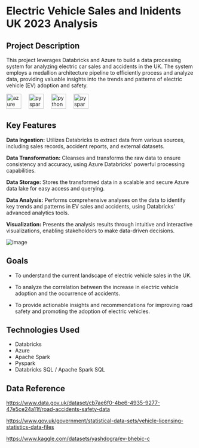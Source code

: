 
# Electric Vehicle Sales and Inidents UK 2023 Analysis

## Project Description

This project leverages Databricks and Azure to build a data processing system for analyzing electric car sales and accidents in the UK. The system employs a medallion architecture pipeline to efficiently process and analyze data, providing valuable insights into the trends and patterns of electric vehicle (EV) adoption and safety.



<div align="left">
  <img src="https://cdn.jsdelivr.net/gh/devicons/devicon/icons/azure/azure-original.svg" height="40" alt="azure logo"  />
  <img width="12" />
  <img src="https://github.com/user-attachments/assets/1abf0a63-eff2-4cf1-aba1-c91d00968e9f" height="40" alt="pyspark logo"  />
  <img width="12" />
  <img src="https://cdn.jsdelivr.net/gh/devicons/devicon/icons/python/python-original.svg" height="40" alt="python logo"  />
  <img width="12" />
  <img src="https://github.com/user-attachments/assets/95b2d22d-e1db-40d1-87a3-f4c30e73ba52" height="40" alt="pyspark logo"  />
</div>

###



## Key Features

**Data Ingestion:** Utilizes Databricks to extract data from various sources, including sales records, accident reports, and external datasets.

**Data Transformation:** Cleanses and transforms the raw data to ensure consistency and accuracy, using Azure Databricks' powerful processing capabilities.

**Data Storage:** Stores the transformed data in a scalable and secure Azure data lake for easy access and querying.

**Data Analysis:** Performs comprehensive analyses on the data to identify key trends and patterns in EV sales and accidents, using Databricks' advanced analytics tools.

**Visualization:** Presents the analysis results through intuitive and interactive visualizations, enabling stakeholders to make data-driven decisions.

![image](https://github.com/user-attachments/assets/aa7aff77-ac93-4125-9d2c-52b47c5bfd2f)


## Goals

*   To understand the current landscape of electric vehicle sales in the UK.
    
*   To analyze the correlation between the increase in electric vehicle adoption and the occurrence of accidents.
    
*   To provide actionable insights and recommendations for improving road safety and promoting the adoption of electric vehicles.
    

## Technologies Used

*   Databricks
*   Azure
*   Apache Spark
*   Pyspark
*   Databricks SQL / Apache Spark SQL






## Data Reference

https://www.data.gov.uk/dataset/cb7ae6f0-4be6-4935-9277-47e5ce24a11f/road-accidents-safety-data

https://www.gov.uk/government/statistical-data-sets/vehicle-licensing-statistics-data-files

https://www.kaggle.com/datasets/yashdogra/ev-bhebic-c


